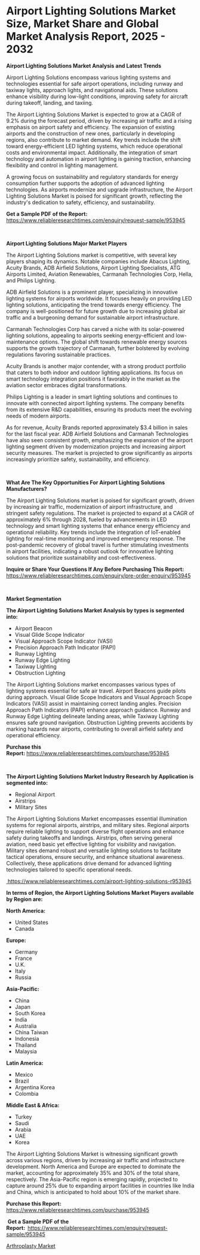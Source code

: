 <p><h1>Airport Lighting Solutions Market Size, Market Share and Global Market Analysis Report, 2025 - 2032</h1></p><p><strong>Airport Lighting Solutions Market Analysis and Latest Trends</strong></p>
<p><p>Airport Lighting Solutions encompass various lighting systems and technologies essential for safe airport operations, including runway and taxiway lights, approach lights, and navigational aids. These solutions enhance visibility during low-light conditions, improving safety for aircraft during takeoff, landing, and taxiing.</p><p>The Airport Lighting Solutions Market is expected to grow at a CAGR of 9.2% during the forecast period, driven by increasing air traffic and a rising emphasis on airport safety and efficiency. The expansion of existing airports and the construction of new ones, particularly in developing regions, also contribute to market demand. Key trends include the shift toward energy-efficient LED lighting systems, which reduce operational costs and environmental impact. Additionally, the integration of smart technology and automation in airport lighting is gaining traction, enhancing flexibility and control in lighting management.</p><p>A growing focus on sustainability and regulatory standards for energy consumption further supports the adoption of advanced lighting technologies. As airports modernize and upgrade infrastructure, the Airport Lighting Solutions Market is poised for significant growth, reflecting the industry's dedication to safety, efficiency, and sustainability.</p></p>
<p><strong>Get a Sample PDF of the Report:&nbsp;</strong> <a href="https://www.reliableresearchtimes.com/enquiry/request-sample/953945?utm_campaign=2627&utm_medium=2&utm_source=Github&utm_content=ia&utm_term=07032025&utm_id=airport-lighting-solutions">https://www.reliableresearchtimes.com/enquiry/request-sample/953945</a></p>
<p>&nbsp;</p>
<p><strong>Airport Lighting Solutions Major Market Players</strong></p>
<p><p>The Airport Lighting Solutions market is competitive, with several key players shaping its dynamics. Notable companies include Abacus Lighting, Acuity Brands, ADB Airfield Solutions, Airport Lighting Specialists, ATG Airports Limited, Aviation Renewables, Carmanah Technologies Corp, Hella, and Philips Lighting. </p><p>ADB Airfield Solutions is a prominent player, specializing in innovative lighting systems for airports worldwide. It focuses heavily on providing LED lighting solutions, anticipating the trend towards energy efficiency. The company is well-positioned for future growth due to increasing global air traffic and a burgeoning demand for sustainable airport infrastructure.</p><p>Carmanah Technologies Corp has carved a niche with its solar-powered lighting solutions, appealing to airports seeking energy-efficient and low-maintenance options. The global shift towards renewable energy sources supports the growth trajectory of Carmanah, further bolstered by evolving regulations favoring sustainable practices.</p><p>Acuity Brands is another major contender, with a strong product portfolio that caters to both indoor and outdoor lighting applications. Its focus on smart technology integration positions it favorably in the market as the aviation sector embraces digital transformations.</p><p>Philips Lighting is a leader in smart lighting solutions and continues to innovate with connected airport lighting systems. The company benefits from its extensive R&D capabilities, ensuring its products meet the evolving needs of modern airports.</p><p>As for revenue, Acuity Brands reported approximately $3.4 billion in sales for the last fiscal year. ADB Airfield Solutions and Carmanah Technologies have also seen consistent growth, emphasizing the expansion of the airport lighting segment driven by modernization projects and increasing airport security measures. The market is projected to grow significantly as airports increasingly prioritize safety, sustainability, and efficiency.</p></p>
<p>&nbsp;</p>
<p><strong>What Are The Key Opportunities For Airport Lighting Solutions Manufacturers?</strong></p>
<p><p>The Airport Lighting Solutions market is poised for significant growth, driven by increasing air traffic, modernization of airport infrastructure, and stringent safety regulations. The market is projected to expand at a CAGR of approximately 6% through 2028, fueled by advancements in LED technology and smart lighting systems that enhance energy efficiency and operational reliability. Key trends include the integration of IoT-enabled lighting for real-time monitoring and improved emergency response. The post-pandemic recovery of global travel is further stimulating investments in airport facilities, indicating a robust outlook for innovative lighting solutions that prioritize sustainability and cost-effectiveness.</p></p>
<p><strong>Inquire or Share Your Questions If Any Before Purchasing This Report:</strong> <a href="https://www.reliableresearchtimes.com/enquiry/pre-order-enquiry/953945?utm_campaign=2627&utm_medium=2&utm_source=Github&utm_content=ia&utm_term=07032025&utm_id=airport-lighting-solutions">https://www.reliableresearchtimes.com/enquiry/pre-order-enquiry/953945</a></p>
<p>&nbsp;</p>
<p><strong>Market Segmentation</strong></p>
<p><strong>The Airport Lighting Solutions Market Analysis by types is segmented into:</strong></p>
<p><ul><li>Airport Beacon</li><li>Visual Glide Scope Indicator</li><li>Visual Approach Scope Indicator (VASI)</li><li>Precision Approach Path Indicator (PAPI)</li><li>Runway Lighting</li><li>Runway Edge Lighting</li><li>Taxiway Lighting</li><li>Obstruction Lighting</li></ul></p>
<p><p>The Airport Lighting Solutions market encompasses various types of lighting systems essential for safe air travel. Airport Beacons guide pilots during approach. Visual Glide Scope Indicators and Visual Approach Scope Indicators (VASI) assist in maintaining correct landing angles. Precision Approach Path Indicators (PAPI) enhance approach guidance. Runway and Runway Edge Lighting delineate landing areas, while Taxiway Lighting ensures safe ground navigation. Obstruction Lighting prevents accidents by marking hazards near airports, contributing to overall airfield safety and operational efficiency.</p></p>
<p><strong>Purchase this Report:&nbsp;</strong><a href="https://www.reliableresearchtimes.com/purchase/953945?utm_campaign=2627&utm_medium=2&utm_source=Github&utm_content=ia&utm_term=07032025&utm_id=airport-lighting-solutions">https://www.reliableresearchtimes.com/purchase/953945</a></p>
<p>&nbsp;</p>
<p><strong>The Airport Lighting Solutions Market Industry Research by Application is segmented into:</strong></p>
<p><ul><li>Regional Airport</li><li>Airstrips</li><li>Military Sites</li></ul></p>
<p><p>The Airport Lighting Solutions Market encompasses essential illumination systems for regional airports, airstrips, and military sites. Regional airports require reliable lighting to support diverse flight operations and enhance safety during takeoffs and landings. Airstrips, often serving general aviation, need basic yet effective lighting for visibility and navigation. Military sites demand robust and versatile lighting solutions to facilitate tactical operations, ensure security, and enhance situational awareness. Collectively, these applications drive demand for advanced lighting technologies tailored to specific operational needs.</p></p>
<p><a href="https://www.reliableresearchtimes.com/airport-lighting-solutions-r953945?utm_campaign=2627&utm_medium=2&utm_source=Github&utm_content=ia&utm_term=07032025&utm_id=airport-lighting-solutions">&nbsp;https://www.reliableresearchtimes.com/airport-lighting-solutions-r953945</a></p>
<p><strong>In terms of Region, the Airport Lighting Solutions Market Players available by Region are:</strong></p>
<p>
    <p> <strong> North America: </strong>
        <ul>
            <li>United States</li>
            <li>Canada</li>
        </ul>
        </p> 
    <p> <strong> Europe: </strong>
        <ul>
            <li>Germany</li>
            <li>France</li>
            <li>U.K.</li>
            <li>Italy</li>
            <li>Russia</li>
        </ul>
        </p> 
    <p> <strong> Asia-Pacific: </strong>
        <ul>
            <li>China</li>
            <li>Japan</li>
            <li>South Korea</li>
            <li>India</li>
            <li>Australia</li>
            <li>China Taiwan</li>
            <li>Indonesia</li>
            <li>Thailand</li>
            <li>Malaysia</li>
        </ul>
        </p> 
    <p> <strong> Latin America: </strong>
        <ul>
            <li>Mexico</li>
            <li>Brazil</li>
            <li>Argentina Korea</li>
            <li>Colombia</li>
        </ul>
        </p> 
    <p> <strong> Middle East & Africa: </strong>
        <ul>
            <li>Turkey</li>
            <li>Saudi</li>
            <li>Arabia</li>
            <li>UAE</li>
            <li>Korea</li>
        </ul>
    </p>
    </p>
<p><p>The Airport Lighting Solutions Market is witnessing significant growth across various regions, driven by increasing air traffic and infrastructure development. North America and Europe are expected to dominate the market, accounting for approximately 35% and 30% of the total share, respectively. The Asia-Pacific region is emerging rapidly, projected to capture around 25% due to expanding airport facilities in countries like India and China, which is anticipated to hold about 10% of the market share.</p></p>
<p><strong>Purchase this Report: </strong><a href="https://www.reliableresearchtimes.com/purchase/953945?utm_campaign=2627&utm_medium=2&utm_source=Github&utm_content=ia&utm_term=07032025&utm_id=airport-lighting-solutions">https://www.reliableresearchtimes.com/purchase/953945</a></p>
<p>&nbsp;<strong>Get a Sample PDF of the Report:&nbsp;&nbsp;</strong><a href="https://www.reliableresearchtimes.com/enquiry/request-sample/953945?utm_campaign=2627&utm_medium=2&utm_source=Github&utm_content=ia&utm_term=07032025&utm_id=airport-lighting-solutions">https://www.reliableresearchtimes.com/enquiry/request-sample/953945</a></p>
<p><strong></strong></p>
<p><p><a href="https://github.com/FahadAhmed223/Market-Research-Report-List-1/blob/main/arthroplasty-market.md?utm_campaign=2627&utm_medium=2&utm_source=Github&utm_content=ia&utm_term=07032025&utm_id=airport-lighting-solutions">Arthroplasty Market</a></p></p>
